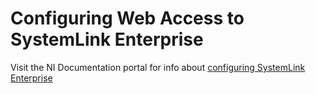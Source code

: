 # Configuring Web Access to SystemLink Enterprise

Visit the NI Documentation portal for info about
[configuring SystemLink Enterprise](https://www.ni.com/docs/en-US/bundle/systemlink-enterprise/page/config-systemlink-enterprise.html)
